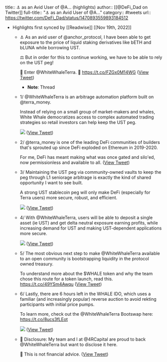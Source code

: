 title:: ⚓️ as an Avid User of @A... (highlights)
author:: [[@DeFi_Dad on Twitter]]
full-title:: "⚓️ as an Avid User of @A..."
category:: #tweets
url:: https://twitter.com/DeFi_Dad/status/1470893559893184512

- Highlights first synced by [[Readwise]] [[Nov 19th, 2022]]
	- ⚓️ As an avid user of @anchor_protocol, I have been able to get exposure to the price of liquid staking derivatives like bETH and bLUNA while borrowing UST.
	  
	  ⚖️ But in order for this to continue working, we have to be able to rely on the UST peg!
	  
	  🚪 Enter @WhiteWhaleTerra. 🐳 https://t.co/FZGx0M14WG ([View Tweet](https://twitter.com/DeFi_Dad/status/1470893559893184512))
		- **Note**: Thread
	- 1/ @WhiteWhaleTerra is an arbitrage automation platform built on @terra_money.
	  
	  Instead of relying on a small group of market-makers and whales, White Whale democratizes access to complex automated trading strategies so retail investors can help keep the UST peg. 
	  
	  ![](https://pbs.twimg.com/media/FGmlaRgWQAsvz6h.jpg) ([View Tweet](https://twitter.com/DeFi_Dad/status/1470893561973518349))
	- 2/ @terra_money is one of the leading DeFi communities of builders that's sprouted up since DeFi exploded on Ethereum in 2019-2020.
	  
	  For me, DeFi has meant making what was once gated and silo'ed, now permissionless and available to all. ([View Tweet](https://twitter.com/DeFi_Dad/status/1470893563873570824))
	- 3/ Maintaining the UST peg via community-owned vaults to keep the peg through L1 seniorage arbitrage is exactly the kind of shared opportunity I want to see built.
	  
	  A strong UST stablecoin peg will only make DeFi (especially for Terra users) more secure, robust, and efficient. 
	  
	  ![](https://pbs.twimg.com/media/FGmokYHWUAMQ6n3.jpg) ([View Tweet](https://twitter.com/DeFi_Dad/status/1470893567686201344))
	- 4/ With @WhiteWhaleTerra, users will be able to deposit a single asset (ie UST) and get delta neutral exposure earning profits, while increasing demand for UST and making UST-dependent applications more secure. 
	  
	  ![](https://pbs.twimg.com/media/FGmm6XrXEAMznCC.jpg) ([View Tweet](https://twitter.com/DeFi_Dad/status/1470893572090175497))
	- 5/ The most obvious next step to make @WhiteWhaleTerra available to an open community is bootstrapping liquidity in the protocol owned treasury.
	  
	  To understand more about the $WHALE token and why the team chose this route for a token launch, read this. https://t.co/49YSm4Awqu ([View Tweet](https://twitter.com/DeFi_Dad/status/1470893574065692678))
	- 6/ Lastly, there are 6 hours left in the WHALE IDO, which uses a familiar (and increasingly popular) reverse auction to avoid rekting participants with initial price pumps.
	  
	  To learn more, check out the @WhiteWhaleTerra  Bootswap here: https://t.co/8ucs3fLEot 
	  
	  ![](https://pbs.twimg.com/media/FGmoMlfXEAkWeys.jpg) ([View Tweet](https://twitter.com/DeFi_Dad/status/1470893578805260302))
	- 🚨 Disclosure: My team and I at @4RCapital are proud to back @WhiteWhaleTerra but want to disclose it here.
	  
	  👋 This is not financial advice. ([View Tweet](https://twitter.com/DeFi_Dad/status/1470893582660046854))